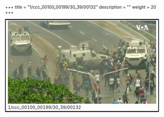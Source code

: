+++
title = "1/ccc_00100_00199/30_39/00132"
description = ""
weight = 20
+++

<table style="border:2px solid black;max-width:800px;max-height:800px;" 
><tr><td>
<img class="center-fit-jpg"
src="/jpg_/aaa_20190430_NxaOmWaI8sI_00131.jpg">
1/ccc_00100_00199/30_39/00132
</img></td></tr></table>
